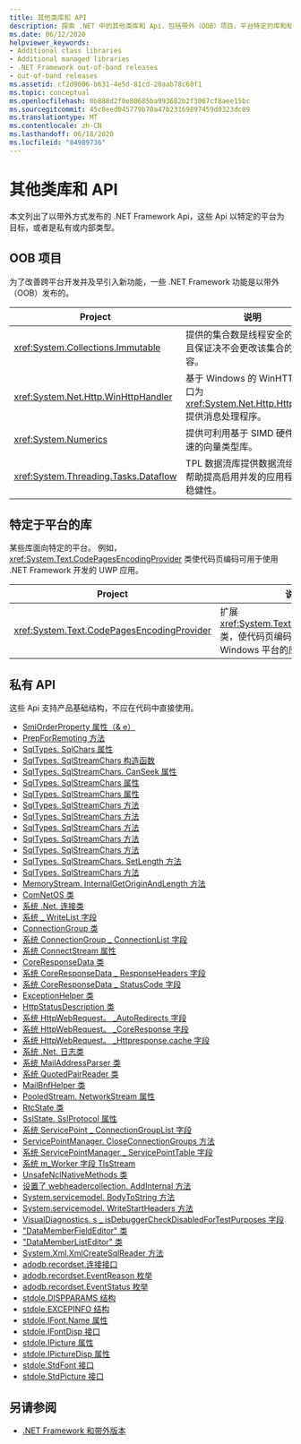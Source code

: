 ```yaml
---
title: 其他类库和 API
description: 探索 .NET 中的其他类库和 Api，包括带外（OOB）项目、平台特定的库和私有 Api。
ms.date: 06/12/2020
helpviewer_keywords:
- Additional class libraries
- Additional managed libraries
- .NET Framework out-of-band releases
- out-of-band releases
ms.assetid: cf2d9006-b631-4e5d-81cd-20aab78c60f1
ms.topic: conceptual
ms.openlocfilehash: 0b888d2f0e80685ba993682b2f3067cf8aee15bc
ms.sourcegitcommit: 45c8eed045779b70a47b23169897459d0323dc89
ms.translationtype: MT
ms.contentlocale: zh-CN
ms.lasthandoff: 06/18/2020
ms.locfileid: "84989736"
---
```

# <a name="additional-class-libraries-and-apis"></a>其他类库和 API

本文列出了以带外方式发布的 .NET Framework Api，这些 Api 以特定的平台为目标，或者是私有或内部类型。

## <a name="oob-projects"></a>OOB 项目

为了改善跨平台开发并及早引入新功能，一些 .NET Framework 功能是以带外（OOB）发布的。

| Project | 说明 |  
| ------- | ----------- |  
| <xref:System.Collections.Immutable> | 提供的集合数是线程安全的，并且保证决不会更改该集合的内容。 |
| <xref:System.Net.Http.WinHttpHandler> | 基于 Windows 的 WinHTTP 接口为 <xref:System.Net.Http.HttpClient> 提供消息处理程序。 |
| <xref:System.Numerics> | 提供可利用基于 SIMD 硬件的加速的向量类型库。|
| <xref:System.Threading.Tasks.Dataflow> | TPL 数据流库提供数据流组件以帮助提高启用并发的应用程序的稳健性。 |  

## <a name="platform-specific-libraries"></a>特定于平台的库

某些库面向特定的平台。 例如， <xref:System.Text.CodePagesEncodingProvider> 类使代码页编码可用于使用 .NET Framework 开发的 UWP 应用。
  
| Project | 说明 |  
| ------- | ----------- |  
| <xref:System.Text.CodePagesEncodingProvider> | 扩展 <xref:System.Text.EncodingProvider> 类，使代码页编码可用于面向通用 Windows 平台的应用程序。 |  
  
## <a name="private-apis"></a>私有 API  

这些 Api 支持产品基础结构，不应在代码中直接使用。  
  
* [SmiOrderProperty 属性（& e）](microsoft.sqlserver.server.smiorderproperty.item.md)
* [PrepForRemoting 方法](system.exception.prepforremoting.md)
* [SqlTypes. SqlChars 属性](system.data.sqltypes.sqlchars.stream.md)
* [SqlTypes. SqlStreamChars 构造函数](system.data.sqltypes.sqlstreamchars.-ctor.md)
* [SqlTypes. SqlStreamChars. CanSeek 属性](system.data.sqltypes.sqlstreamchars.canseek.md)
* [SqlTypes. SqlStreamChars 属性](system.data.sqltypes.sqlstreamchars.isnull.md)
* [SqlTypes. SqlStreamChars 属性](system.data.sqltypes.sqlstreamchars.length.md)
* [SqlTypes. SqlStreamChars 方法](system.data.sqltypes.sqlstreamchars.close.md)
* [SqlTypes. SqlStreamChars 方法](system.data.sqltypes.sqlstreamchars.dispose.md)
* [SqlTypes. SqlStreamChars 方法](system.data.sqltypes.sqlstreamchars.flush.md)
* [SqlTypes. SqlStreamChars 方法](system.data.sqltypes.sqlstreamchars.read.md)
* [SqlTypes. SqlStreamChars 方法](system.data.sqltypes.sqlstreamchars.seek.md)
* [SqlTypes. SqlStreamChars. SetLength 方法](system.data.sqltypes.sqlstreamchars.setlength.md)
* [SqlTypes. SqlStreamChars 方法](system.data.sqltypes.sqlstreamchars.write.md)
* [MemoryStream. InternalGetOriginAndLength 方法](system.io.memorystream.internalgetoriginandlength.md)
* [ComNetOS 类](system.net.comnetos.md)
* [系统 .Net. 连接类](connection.md)
* [系统 \_ WriteList 字段](m_writelist.md)
* [ConnectionGroup 类](connectiongroup.md)
* [系统 ConnectionGroup \_ ConnectionList 字段](m_connectionlist.md)
* [系统 ConnectStream 属性](system.net.connectstream.connection.md)
* [CoreResponseData 类](coreresponsedata.md)
* [系统 CoreResponseData \_ ResponseHeaders 字段](coreresponsedata_m_responseheaders.md)
* [系统 CoreResponseData \_ StatusCode 字段](coreresponsedata_m_statuscode.md)
* [ExceptionHelper 类](system.net.exceptionhelper.md)
* [HttpStatusDescription 类](system.net.httpstatusdescription.md)
* [系统 HttpWebRequest。 \_AutoRedirects 字段](_autoredirects.md)
* [系统 HttpWebRequest。 \_CoreResponse 字段](httpwebrequest__coreresponse.md)
* [系统 HttpWebRequest。 \_Httpresponse.cache 字段](_httpresponse.md)
* [系统 .Net. 日志类](system.net.logging.md)
* [系统 MailAddressParser 类](system.net.mail.mailaddressparser.md)
* [系统 QuotedPairReader 类](system.net.mail.quotedpairreader.md)
* [MailBnfHelper 类](system.net.mime.mailbnfhelper.md)
* [PooledStream. NetworkStream 属性](system.net.pooledstream.networkstream.md)
* [RtcState 类](system.net.rtcstate.md)
* [SslState. SslProtocol 属性](system.net.security.sslstate.sslprotocol.md)
* [系统 ServicePoint \_ ConnectionGroupList 字段](m_connectiongrouplist.md)
* [ServicePointManager. CloseConnectionGroups 方法](system.net.servicepointmanager.closeconnectiongroups.md)
* [系统 ServicePointManager \_ ServicePointTable 字段](s_servicepointtable.md)
* [系统 m_Worker 字段 TlsStream](system.net.tlsstream.m_worker.md)
* [UnsafeNclNativeMethods 类](system.net.unsafenclnativemethods.md)
* [设置了 webheadercollection. AddInternal 方法](system.net.webheadercollection.addinternal.md)
* [System.servicemodel. BodyToString 方法](system.servicemodel.channels.message.bodytostring.md)
* [System.servicemodel. WriteStartHeaders 方法](system.servicemodel.channels.message.writestartheaders.md)
* [VisualDiagnostics. s \_ isDebuggerCheckDisabledForTestPurposes 字段](s-isdebuggercheckdisabledfortestpurposes-field.md)
* ["DataMemberFieldEditor" 类](datamemberfieldeditor-class.md)
* ["DataMemberListEditor" 类](datamemberlisteditor-class.md)
* [System.Xml.XmlCreateSqlReader 方法](system.xml.xmlreader.createsqlreader.md)
* [adodb.recordset.连接接口](adodb.connection.md)
* [adodb.recordset.EventReason 枚举](adodb.eventreasonenum.md)
* [adodb.recordset.EventStatus 枚举](adodb.eventstatusenum.md)
* [stdole.DISPPARAMS 结构](stdole.dispparams.md)
* [stdole.EXCEPINFO 结构](stdole.excepinfo.md)
* [stdole.IFont.Name 属性](stdole.ifont.name.md)
* [stdole.IFontDisp 接口](stdole.ifontdisp.md)
* [stdole.IPicture 属性](stdole.ipicture.handle.md)
* [stdole.IPictureDisp 属性](stdole.ipicturedisp.handle.md)
* [stdole.StdFont 接口](stdole.stdfont.md)
* [stdole.StdPicture 接口](stdole.stdpicture.md)
  
## <a name="see-also"></a>另请参阅

* [.NET Framework 和带外版本](../get-started/the-net-framework-and-out-of-band-releases.md)

